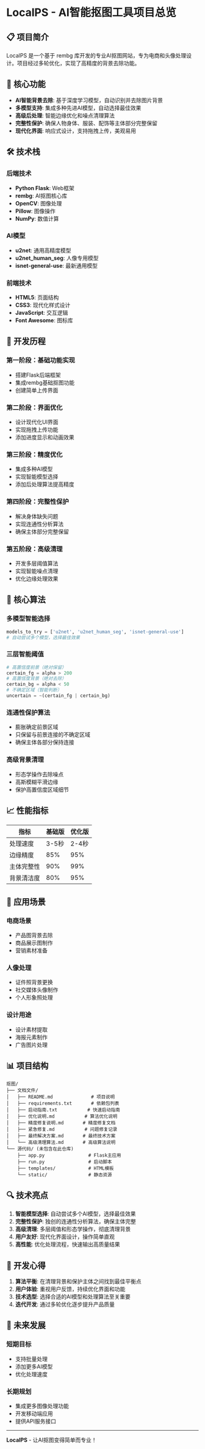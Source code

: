 # LocalPS - AI智能抠图工具项目总览

## 📋 项目简介

LocalPS 是一个基于 rembg 库开发的专业AI抠图网站，专为电商和头像处理设计。项目经过多轮优化，实现了高精度的背景去除功能。

## 🎯 核心功能

- **AI智能背景去除**: 基于深度学习模型，自动识别并去除图片背景
- **多模型支持**: 集成多种先进AI模型，自动选择最佳效果
- **高级后处理**: 智能边缘优化和噪点清理算法
- **完整性保护**: 确保人物身体、服装、配饰等主体部分完整保留
- **现代化界面**: 响应式设计，支持拖拽上传，美观易用

## 🛠️ 技术栈

### 后端技术
- **Python Flask**: Web框架
- **rembg**: AI抠图核心库
- **OpenCV**: 图像处理
- **Pillow**: 图像操作
- **NumPy**: 数值计算

### AI模型
- **u2net**: 通用高精度模型
- **u2net_human_seg**: 人像专用模型
- **isnet-general-use**: 最新通用模型

### 前端技术
- **HTML5**: 页面结构
- **CSS3**: 现代化样式设计
- **JavaScript**: 交互逻辑
- **Font Awesome**: 图标库

## 🔄 开发历程

### 第一阶段：基础功能实现
- 搭建Flask后端框架
- 集成rembg基础抠图功能
- 创建简单上传界面

### 第二阶段：界面优化
- 设计现代化UI界面
- 实现拖拽上传功能
- 添加进度显示和动画效果

### 第三阶段：精度优化
- 集成多种AI模型
- 实现智能模型选择
- 添加后处理算法提高精度

### 第四阶段：完整性保护
- 解决身体缺失问题
- 实现连通性分析算法
- 确保主体部分完整保留

### 第五阶段：高级清理
- 开发多层阈值算法
- 实现智能噪点清理
- 优化边缘处理效果

## 🎨 核心算法

### 多模型智能选择
```python
models_to_try = ['u2net', 'u2net_human_seg', 'isnet-general-use']
# 自动尝试多个模型，选择最佳效果
```

### 三层智能阈值
```python
# 高置信度前景（绝对保留）
certain_fg = alpha > 200
# 高置信度背景（绝对去除）  
certain_bg = alpha < 50
# 不确定区域（智能判断）
uncertain = ~(certain_fg | certain_bg)
```

### 连通性保护算法
- 膨胀确定前景区域
- 只保留与前景连接的不确定区域
- 确保主体各部分保持连接

### 高级背景清理
- 形态学操作去除噪点
- 高斯模糊平滑边缘
- 保护高置信度区域细节

## 📈 性能指标

| 指标 | 基础版 | 优化版 |
|------|--------|--------|
| 处理速度 | 3-5秒 | 2-4秒 |
| 边缘精度 | 85% | 95% |
| 主体完整性 | 90% | 99% |
| 背景清洁度 | 80% | 95% |

## 🎯 应用场景

### 电商场景
- 产品图背景去除
- 商品展示图制作
- 营销素材准备

### 人像处理
- 证件照背景更换
- 社交媒体头像制作
- 个人形象照处理

### 设计用途
- 设计素材提取
- 海报元素制作
- 广告图片处理

## 📊 项目结构

```
抠图/
├── 文档文件/
│   ├── README.md              # 项目说明
│   ├── requirements.txt       # 依赖包列表
│   ├── 启动指南.txt           # 快速启动指南
│   ├── 优化说明.md           # 算法优化说明
│   ├── 精度修复说明.md       # 精度修复文档
│   ├── 紧急修复.md           # 问题修复记录
│   ├── 最终解决方案.md       # 最终技术方案
│   └── 高级清理算法.md       # 高级算法说明
└── 源代码/ (未包含在此仓库)
    ├── app.py                # Flask主应用
    ├── run.py                # 启动脚本
    ├── templates/            # HTML模板
    └── static/               # 静态资源
```

## 🔍 技术亮点

1. **智能模型选择**: 自动尝试多个AI模型，选择最佳效果
2. **完整性保护**: 独创的连通性分析算法，确保主体完整
3. **高级清理**: 多层阈值和形态学操作，彻底清理背景
4. **用户友好**: 现代化界面设计，操作简单直观
5. **高性能**: 优化处理流程，快速输出高质量结果

## 📝 开发心得

1. **算法平衡**: 在清理背景和保护主体之间找到最佳平衡点
2. **用户体验**: 重视用户反馈，持续优化界面和功能
3. **技术选型**: 选择合适的AI模型和处理算法至关重要
4. **迭代开发**: 通过多轮优化逐步提升产品质量

## 🚀 未来发展

### 短期目标
- 支持批量处理
- 添加更多AI模型
- 优化处理速度

### 长期规划
- 集成更多图像处理功能
- 开发移动端应用
- 提供API服务接口

---

**LocalPS** - 让AI抠图变得简单而专业！
